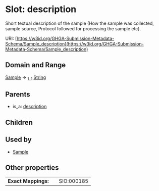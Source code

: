 
# Slot: description


Short textual description of the sample (How the sample was collected, sample source, Protocol followed for processing the sample etc).

URI: [https://w3id.org/GHGA-Submission-Metadata-Schema/Sample_description](https://w3id.org/GHGA-Submission-Metadata-Schema/Sample_description)


## Domain and Range

[Sample](Sample.md) &#8594;  <sub>1..1</sub> [String](types/String.md)

## Parents

 *  is_a: [description](description.md)

## Children


## Used by

 * [Sample](Sample.md)

## Other properties

|  |  |  |
| --- | --- | --- |
| **Exact Mappings:** | | SIO:000185 |

